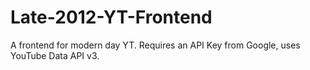 # Late-2012-YT-Frontend
A frontend for modern day YT. Requires an API Key from Google, uses YouTube Data API v3.
